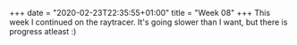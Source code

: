 +++
date = "2020-02-23T22:35:55+01:00"
title = "Week 08"
+++
This week I continued on the raytracer. It's going slower than I want, but there is progress atleast :)
